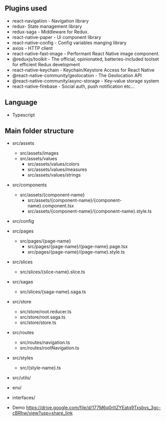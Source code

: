 


## Plugins used

* react-navigation - Navigation library
* redux- State management library
* redux-saga - Middleware for Redux.
* react-native-paper - Ui component library
* react-native-config - Config variables manging library
* axios - HTTP client
* react-native-fast-image - Performant React Native image component.
* @reduxjs/toolkit - The official, opinionated, batteries-included toolset for efficient Redux development
* react-native-keychain - Keychain/Keystore Access for React Native
* @react-native-community/geolocation - The Geolocation API
* @react-native-community/async-storage - Key-value storage system
* react-native-firebase - Social auth, push notification etc...

## Language

* Typescript

## Main folder structure

* src/assets
  *  src/assets/images
  *  src/assets/values
        *  src/assets/values/colors
        *  src/assets/values/measures
        *  src/assets/values/strings

* src/components
  *  src/assets/{component-name}
      *  src/assets/{component-name}/{component-name}.component.tsx
      *  src/assets/{component-name}/{component-name}.style.ts

* src/config 

* src/pages
  *  src/pages/{page-name}
        *  src/pages/{page-name}/{page-name}.page.tsx
        *  src/pages/{page-name}/{page-name}.style.ts

* src/slices
  *  src/slices/{slice-name}.slice.ts

* src/sagas
  *  src/slices/{saga-name}.saga.ts

* src/store
  *  src/store/root.reducer.ts
  *  src/store/root.saga.ts
  *  src/store/store.ts

* src/routes
  *  src/routes/navigation.ts
  *  src/routes/rootNavigation.ts

* src/styles
  *  src/{style-name}.ts

* src/utils/

* env/

* interfaces/

* Demo https://drive.google.com/file/d/177M6q0rItZYEatq9Txsbvs_3gc-cBRhw/view?usp=share_link
